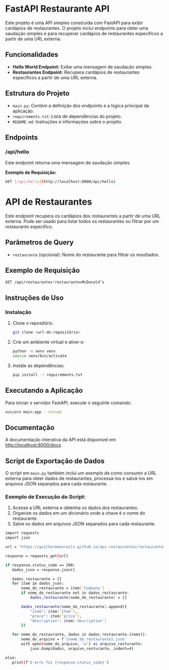 # FastAPI Restaurante API

Este projeto é uma API simples construída com FastAPI para exibir cardápios de restaurantes. O projeto inclui endpoints para obter uma saudação simples e para recuperar cardápios de restaurantes específicos a partir de uma URL externa.

## Funcionalidades

- **Hello World Endpoint:** Exibe uma mensagem de saudação simples.
- **Restaurantes Endpoint:** Recupera cardápios de restaurantes específicos a partir de uma URL externa.

## Estrutura do Projeto

- `main.py`: Contém a definição dos endpoints e a lógica principal da aplicação.
- `requirements.txt`: Lista de dependências do projeto.
- `README.md`: Instruções e informações sobre o projeto.

## Endpoints

### /api/hello

Este endpoint retorna uma mensagem de saudação simples.

**Exemplo de Requisição:**
  ```bash
  GET [/api/hello](http://localhost:8000/api/hello)
   ```

# API de Restaurantes

Este endpoint recupera os cardápios dos restaurantes a partir de uma URL externa. Pode ser usado para listar todos os restaurantes ou filtrar por um restaurante específico.

## Parâmetros de Query

- `restaurante` (opcional): Nome do restaurante para filtrar os resultados.

## Exemplo de Requisição

```bash
GET /api/restaurantes?restaurante=McDonald’s
 ```
## Instruções de Uso

### Instalação

1. Clone o repositório.
   
   ```bash
   git clone <url-do-repositório>
   ```
2. Crie um ambiente virtual e ative-o:
   
    ```bash
    python -m venv venv
    source venv/bin/activate
    ```
3. Instale as dependências:
   
    ```bash
    pip install -r requirements.txt
    ```
     
## Executando a Aplicação

Para iniciar o servidor FastAPI, execute o seguinte comando:

  ```bash
  uvicorn main:app --reload
  ```
## Documentação

A documentação interativa da API está disponível em [http://localhost:8000/docs](http://localhost:8000/docs).

## Script de Exportação de Dados

O script em `main.py` também inclui um exemplo de como consumir a URL externa para obter dados de restaurantes, processá-los e salvá-los em arquivos JSON separados para cada restaurante.

### Exemplo de Execução do Script:

1. Acesse a URL externa e obtenha os dados dos restaurantes.
2. Organize os dados em um dicionário onde a chave é o nome do restaurante.
3. Salve os dados em arquivos JSON separados para cada restaurante.
 ```bash
import requests
import json

url = "https://guilhermeonrails.github.io/api-restaurantes/restaurantes.json"

response = requests.get(url)

if response.status_code == 200:
    dados_json = response.json()

    dados_restaurante = {}
    for item in dados_json:
        nome_do_restaurante = item['Company']
        if nome_do_restaurante not in dados_restaurante:
            dados_restaurante[nome_do_restaurante] = []

        dados_restaurante[nome_do_restaurante].append({
            "item": item['Item'],
            "prece": item['price'],
            "description": item['description']
        })

    for nome_do_restaurante, dados in dados_restaurante.items():
        nome_do_arquivo = f'{nome_do_restaurante}.json'
        with open(nome_do_arquivo, 'w') as arquivo_resturante:
            json.dump(dados, arquivo_resturante, indent=4)

else:
    print(f'O erro foi {response.status_code}')


